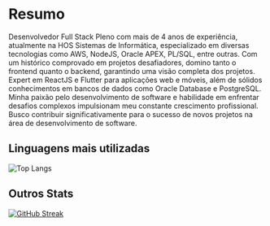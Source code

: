 # Resumo

Desenvolvedor Full Stack Pleno com mais de 4 anos de experiência, atualmente na HOS Sistemas de Informática, especializado em diversas tecnologias como AWS, NodeJS, Oracle APEX, PL/SQL, entre outras. Com um histórico comprovado em projetos desafiadores, domino tanto o frontend quanto o backend, garantindo uma visão completa dos projetos. Expert em ReactJS e Flutter para aplicações web e móveis, além de sólidos conhecimentos em bancos de dados como Oracle Database e PostgreSQL. Minha paixão pelo desenvolvimento de software e habilidade em enfrentar desafios complexos impulsionam meu constante crescimento profissional. Busco contribuir significativamente para o sucesso de novos projetos na área de desenvolvimento de software.

## Linguagens mais utilizadas

![Top Langs](https://github-readme-stats-git-masterrstaa-rickstaa.vercel.app/api/top-langs/?username=NulledException&bg_color=000&border_color=30A3DC&title_color=E94D5F&hide_title=true&layout=compact&text_color=FFF)

## Outros Stats

[![GitHub Streak](https://streak-stats.demolab.com/?user=NulledException&theme=bear&background=000&border=30A3DC&dates=FFF)](https://git.io/streak-stats)
